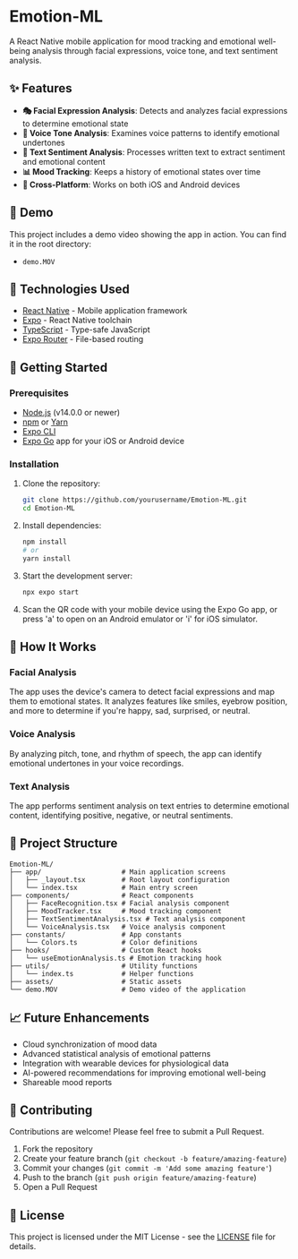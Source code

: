 # Emotion-ML

A React Native mobile application for mood tracking and emotional well-being analysis through facial expressions, voice tone, and text sentiment analysis.

## ✨ Features

- **🎭 Facial Expression Analysis**: Detects and analyzes facial expressions to determine emotional state
- **🎤 Voice Tone Analysis**: Examines voice patterns to identify emotional undertones
- **📝 Text Sentiment Analysis**: Processes written text to extract sentiment and emotional content
- **📊 Mood Tracking**: Keeps a history of emotional states over time
- **📱 Cross-Platform**: Works on both iOS and Android devices

## 📱 Demo

This project includes a demo video showing the app in action. You can find it in the root directory:
- `demo.MOV`

## 🔧 Technologies Used

- [React Native](https://reactnative.dev/) - Mobile application framework
- [Expo](https://expo.dev/) - React Native toolchain
- [TypeScript](https://www.typescriptlang.org/) - Type-safe JavaScript
- [Expo Router](https://docs.expo.dev/router/introduction/) - File-based routing

## 🚀 Getting Started

### Prerequisites

- [Node.js](https://nodejs.org/) (v14.0.0 or newer)
- [npm](https://www.npmjs.com/) or [Yarn](https://yarnpkg.com/)
- [Expo CLI](https://docs.expo.dev/get-started/installation/)
- [Expo Go](https://expo.dev/client) app for your iOS or Android device

### Installation

1. Clone the repository:
   ```bash
   git clone https://github.com/yourusername/Emotion-ML.git
   cd Emotion-ML
   ```

2. Install dependencies:
   ```bash
   npm install
   # or
   yarn install
   ```

3. Start the development server:
   ```bash
   npx expo start
   ```

4. Scan the QR code with your mobile device using the Expo Go app, or press 'a' to open on an Android emulator or 'i' for iOS simulator.

## 🧠 How It Works

### Facial Analysis
The app uses the device's camera to detect facial expressions and map them to emotional states. It analyzes features like smiles, eyebrow position, and more to determine if you're happy, sad, surprised, or neutral.

### Voice Analysis
By analyzing pitch, tone, and rhythm of speech, the app can identify emotional undertones in your voice recordings.

### Text Analysis
The app performs sentiment analysis on text entries to determine emotional content, identifying positive, negative, or neutral sentiments.

## 📁 Project Structure

```
Emotion-ML/
├── app/                    # Main application screens
│   ├── _layout.tsx         # Root layout configuration
│   └── index.tsx           # Main entry screen
├── components/             # React components
│   ├── FaceRecognition.tsx # Facial analysis component
│   ├── MoodTracker.tsx     # Mood tracking component
│   ├── TextSentimentAnalysis.tsx # Text analysis component
│   └── VoiceAnalysis.tsx   # Voice analysis component
├── constants/              # App constants
│   └── Colors.ts           # Color definitions
├── hooks/                  # Custom React hooks
│   └── useEmotionAnalysis.ts # Emotion tracking hook
├── utils/                  # Utility functions
│   └── index.ts            # Helper functions
├── assets/                 # Static assets
└── demo.MOV                # Demo video of the application
```

## 📈 Future Enhancements

- Cloud synchronization of mood data
- Advanced statistical analysis of emotional patterns
- Integration with wearable devices for physiological data
- AI-powered recommendations for improving emotional well-being
- Shareable mood reports

## 🤝 Contributing

Contributions are welcome! Please feel free to submit a Pull Request.

1. Fork the repository
2. Create your feature branch (`git checkout -b feature/amazing-feature`)
3. Commit your changes (`git commit -m 'Add some amazing feature'`)
4. Push to the branch (`git push origin feature/amazing-feature`)
5. Open a Pull Request

## 📄 License

This project is licensed under the MIT License - see the [LICENSE](LICENSE) file for details. 